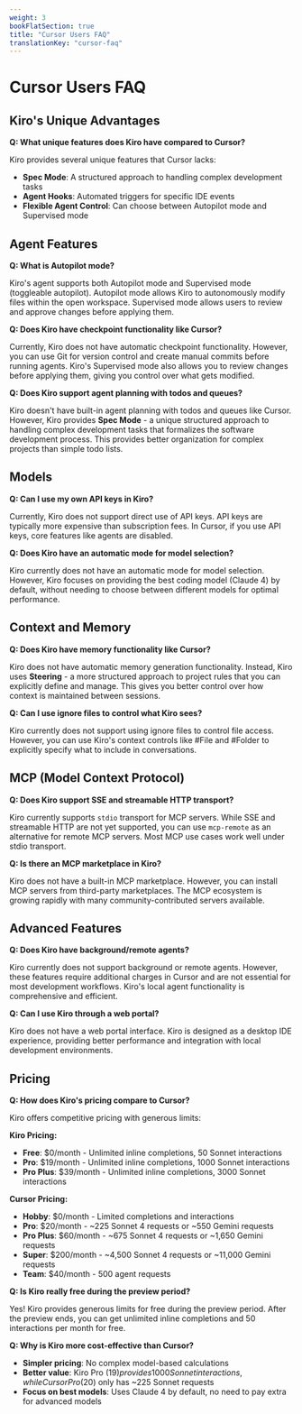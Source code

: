 ```yaml
---
weight: 3
bookFlatSection: true
title: "Cursor Users FAQ"
translationKey: "cursor-faq"
---
```


# Cursor Users FAQ

## Kiro's Unique Advantages

**Q: What unique features does Kiro have compared to Cursor?**

Kiro provides several unique features that Cursor lacks:

- **Spec Mode**: A structured approach to handling complex development tasks
- **Agent Hooks**: Automated triggers for specific IDE events
- **Flexible Agent Control**: Can choose between Autopilot mode and Supervised mode

## Agent Features

**Q: What is Autopilot mode?**

Kiro's agent supports both Autopilot mode and Supervised mode (toggleable autopilot). Autopilot mode allows Kiro to autonomously modify files within the open workspace. Supervised mode allows users to review and approve changes before applying them.

**Q: Does Kiro have checkpoint functionality like Cursor?**

Currently, Kiro does not have automatic checkpoint functionality. However, you can use Git for version control and create manual commits before running agents. Kiro's Supervised mode also allows you to review changes before applying them, giving you control over what gets modified.

**Q: Does Kiro support agent planning with todos and queues?**

Kiro doesn't have built-in agent planning with todos and queues like Cursor. However, Kiro provides **Spec Mode** - a unique structured approach to handling complex development tasks that formalizes the software development process. This provides better organization for complex projects than simple todo lists.

## Models

**Q: Can I use my own API keys in Kiro?**

Currently, Kiro does not support direct use of API keys. API keys are typically more expensive than subscription fees. In Cursor, if you use API keys, core features like agents are disabled.

**Q: Does Kiro have an automatic mode for model selection?**

Kiro currently does not have an automatic mode for model selection. However, Kiro focuses on providing the best coding model (Claude 4) by default, without needing to choose between different models for optimal performance.

## Context and Memory

**Q: Does Kiro have memory functionality like Cursor?**

Kiro does not have automatic memory generation functionality. Instead, Kiro uses **Steering** - a more structured approach to project rules that you can explicitly define and manage. This gives you better control over how context is maintained between sessions.

**Q: Can I use ignore files to control what Kiro sees?**

Kiro currently does not support using ignore files to control file access. However, you can use Kiro's context controls like #File and #Folder to explicitly specify what to include in conversations.

## MCP (Model Context Protocol)

**Q: Does Kiro support SSE and streamable HTTP transport?**

Kiro currently supports `stdio` transport for MCP servers. While SSE and streamable HTTP are not yet supported, you can use `mcp-remote` as an alternative for remote MCP servers. Most MCP use cases work well under stdio transport.

**Q: Is there an MCP marketplace in Kiro?**

Kiro does not have a built-in MCP marketplace. However, you can install MCP servers from third-party marketplaces. The MCP ecosystem is growing rapidly with many community-contributed servers available.

## Advanced Features

**Q: Does Kiro have background/remote agents?**

Kiro currently does not support background or remote agents. However, these features require additional charges in Cursor and are not essential for most development workflows. Kiro's local agent functionality is comprehensive and efficient.

**Q: Can I use Kiro through a web portal?**

Kiro does not have a web portal interface. Kiro is designed as a desktop IDE experience, providing better performance and integration with local development environments.

## Pricing

**Q: How does Kiro's pricing compare to Cursor?**

Kiro offers competitive pricing with generous limits:

**Kiro Pricing:**
- **Free**: $0/month - Unlimited inline completions, 50 Sonnet interactions
- **Pro**: $19/month - Unlimited inline completions, 1000 Sonnet interactions
- **Pro Plus**: $39/month - Unlimited inline completions, 3000 Sonnet interactions

**Cursor Pricing:**
- **Hobby**: $0/month - Limited completions and interactions
- **Pro**: $20/month - ~225 Sonnet 4 requests or ~550 Gemini requests
- **Pro Plus**: $60/month - ~675 Sonnet 4 requests or ~1,650 Gemini requests
- **Super**: $200/month - ~4,500 Sonnet 4 requests or ~11,000 Gemini requests
- **Team**: $40/month - 500 agent requests

**Q: Is Kiro really free during the preview period?**

Yes! Kiro provides generous limits for free during the preview period. After the preview ends, you can get unlimited inline completions and 50 interactions per month for free.

**Q: Why is Kiro more cost-effective than Cursor?**

- **Simpler pricing**: No complex model-based calculations
- **Better value**: Kiro Pro ($19) provides 1000 Sonnet interactions, while Cursor Pro ($20) only has ~225 Sonnet requests
- **Focus on best models**: Uses Claude 4 by default, no need to pay extra for advanced models